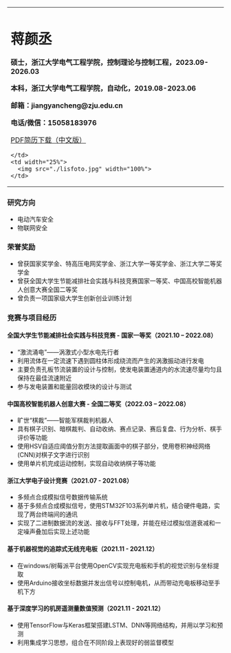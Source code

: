 <div>
<table border="0">
  <tr>
    <td width="75%">
      <h1>蒋颜丞</h1>
      <p><b>硕士，浙江大学电气工程学院，控制理论与控制工程，2023.09-2026.03</b></p>
      <p><b>本科，浙江大学电气工程学院，自动化，2019.08-2023.06</b></p>
      <p><b>邮箱：jiangyancheng@zju.edu.cn</b></p>
      <p><b>电话/微信：15058183976</b></p>
      <p><a href="./cv_zh.pdf">PDF简历下载（中文版）</a></p>
      
    </td>
    <td width="25%">
      <img src="./lisfoto.jpg" width="100%">
    </td>
  </tr>
</table>
</div>


### 研究方向
- 电动汽车安全
- 物联网安全

### 荣誉奖励
- 曾获国家奖学金、特高压电网奖学金、浙江大学一等奖学金、浙江大学二等奖学金
- 曾获全国大学生节能减排社会实践与科技竞赛国家一等奖、中国高校智能机器人创意大赛全国二等奖
- 曾负责一项国家级大学生创新创业训练计划

### 竞赛与项目经历
#### 全国大学生节能减排社会实践与科技竞赛 - 国家一等奖（2021.10 – 2022.08）

- “激流涌电”——涡激式小型水电先行者
- 利用流体在一定流速下遇到圆柱体形成绕流而产生的涡激振动进行发电
- 主要负责孔板节流装置的设计与控制，使发电装置通道内的水流速尽量均匀且保持在最佳流速附近
- 参与发电装置和能量回收模块的设计与测试

#### 中国高校智能机器人创意大赛 - 全国二等奖（2022.03 – 2022.08）

- 旷世“棋裁”——智能军棋裁判机器人
- 具有棋子识别、暗棋裁判、自动收纳、赛点记录、赛后复盘、行为分析、棋手评价等功能
- 使用HSV自适应阈值分割方法提取画面中的棋子部分，使用卷积神经网络(CNN)对棋子文字进行识别
- 使用单片机完成运动控制，实现自动收纳棋子等功能

#### 浙江大学电子设计竞赛（2021.07 - 2021.08）

- 多频点合成模拟信号数据传输系统
- 基于多频点合成模拟信号，使用STM32F103系列单片机，结合硬件电路，实现了两台终端间的通讯
- 实现了二进制数据流的发送、接收与FFT处理，并能在经过模拟信道衰减和一定噪声叠加后实现上述功能

#### 基于机器视觉的追踪式无线充电板（2021.11 - 2021.12）

- 在windows/树莓派平台使用OpenCV实现充电板和手机的视觉识别与坐标提取
- 使用Arduino接收坐标数据并发出信号以控制电机，从而带动充电板移动至手机下方

#### 基于深度学习的机房遥测量数值预测（2021.11 - 2021.12）

- 使用TensorFlow与Keras框架搭建LSTM、DNN等网络结构，并用以学习和预测
- 利用集成学习思想，组合在不同阶段上表现好的弱监督模型









